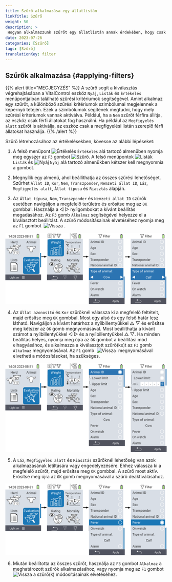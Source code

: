 ```yaml
---
title: Szűrő alkalmazása egy állatlistán
linkTitle: Szűrő
weight: 50
description: >
 Hogyan alkalmazzunk szűrőt egy állatlistán annak érdekében, hogy csak az eszközön lévő állatok egy részhalmazát jelenítsük meg.
date: 2023-07-26
categories: [Szűrő]
tags: [Szűrő]
translationKey: filter
---
```

## Szűrők alkalmazása {#applying-filters}

{{% alert title="MEGJEGYZÉS" %}}
A szűrő segít a kiválasztás végrehajtásában a VitalControl eszköz `Nyáj`, `Listák` és `Értékelés` menüpontjaiban található szűrési kritériumok segítségével. Amint alkalmaz egy szűrőt, a különböző szűrési kritériumok szimbólumai megjelennek a képernyő tetején. Ezek a szimbólumok segítenek megtudni, hogy mely szűrési kritériumok vannak aktiválva. Például, ha a `Nem` szűrőt férfira állítja, az eszköz csak férfi állatokat fog használni. Ha például az `Megfigyelés alatt` szűrőt is aktiválja, az eszköz csak a megfigyelési listán szereplő férfi állatokat használja.
{{% /alert %}}

Szűrő létrehozásához az értékelésekben, kövesse az alábbi lépéseket:

1. A felső menüpont <img src="/icons/main/evaluation.svg" width="50" align="bottom" alt="Értékelés" /> `Értékelés` alá tartozó almenüben nyomja meg egyszer az `F3` gombot <img src="/icons/footer/filter.svg" width="25" align="bottom" alt="Szűrő" />. A felső menüpontok <img src="/icons/main/lists.svg" width="28" align="bottom" alt="Listák" /> `Listák` és <img src="/icons/main/herd.svg" width="60" align="bottom" alt="Nyáj" /> `Nyáj` alá tartozó almenükben kétszer kell megnyomnia a gombot.

2. Megnyílik egy almenü, ahol beállíthatja az összes szűrési lehetőséget. Szűrhet `Állat ID`, `Kor`, `Nem`, `Transzponder`, `Nemzeti állat ID`, `Láz`, `Megfigyelés alatt`, `Állat típusa` és `Riasztás` alapján.

3. Az `Állat típusa`, `Nem`, `Transzponder` és `Nemzeti állat ID` szűrők esetében navigáljon a megfelelő területre és erősítse meg az `OK` gombbal. Használja a ◁ ▷ nyílgombokat a kívánt beállítás megadásához. Az `F3` gomb `Alkalmaz` segítségével helyezze el a kiválasztott beállítást. A szűrő módosításainak elvetéséhez nyomja meg az `F1` gombot &nbsp;<img src="/icons/footer/exit.svg" width="25" align="bottom" alt="Vissza" />&nbsp;.

![VitalControl: menu Evaluation Create filter](images/filter.png "Szűrő létrehozása")

4. Az `Állat azonosító` és `Kor` szűrőknél válassza ki a megfelelő feltételt, majd erősítse meg `OK` gombbal. Most egy alsó és egy felső határ lesz látható. Navigáljon a kívánt határhoz a nyílbillentyűkkel △ ▽ és erősítse meg kétszer az `OK` gomb megnyomásával. Most beállíthatja a kívánt számot a nyílbillentyűkkel ◁ ▷ és a nyílbillentyűkkel △ ▽. Ha minden beállítás helyes, nyomja meg újra az `OK` gombot a beállítási mód elhagyásához, és alkalmazza a kiválasztott szűrő(ke)t az `F3` gomb `Alkalmaz` megnyomásával. Az `F1` gomb &nbsp;<img src="/icons/footer/exit.svg" width="25" align="bottom" alt="Vissza" />&nbsp; megnyomásával elvetheti a módosításokat, ha szükséges.

![VitalControl: menu Evaluation Create filter](images/filter2.png "Szűrő létrehozása")

5. A `Láz`, `Megfigyelés alatt` és `Riasztás` szűrőknél lehetőség van azok alkalmazásának letiltására vagy engedélyezésére. Ehhez válassza ki a megfelelő szűrőt, majd erősítse meg `OK` gombbal. A szűrő most aktív. Erősítse meg újra az `OK` gomb megnyomásával a szűrő deaktiválásához.

![VitalControl: menu Evaluation Create filter](images/filter3.png "Szűrő létrehozása")

6. Miután beállította az összes szűrőt, használja az `F3` gombot `Alkalmaz` a meghatározott szűrők alkalmazásához, vagy nyomja meg az `F1` gombot <img src="/icons/footer/exit.svg" width="25" align="bottom" alt="Vissza" /> a szűrő(k) módosításainak elvetéséhez.
